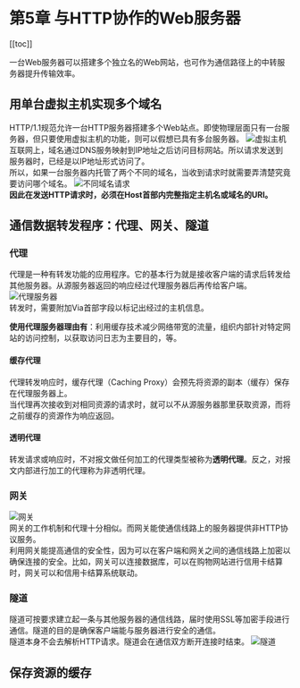 # 第5章 与HTTP协作的Web服务器

[[toc]]

一台Web服务器可以搭建多个独立名的Web网站，也可作为通信路径上的中转服务器提升传输效率。

## 用单台虚拟主机实现多个域名
HTTP/1.1规范允许一台HTTP服务器搭建多个Web站点。即使物理层面只有一台服务器，但只要使用虚拟主机的功能，则可以假想已具有多台服务器。
![虚拟主机](/images/HTTP图解/5虚拟主机.png)  
互联网上，域名通过DNS服务映射到IP地址之后访问目标网站。所以请求发送到服务器时，已经是以IP地址形式访问了。   
所以，如果一台服务器内托管了两个不同的域名，当收到请求时就需要弄清楚究竟要访问哪个域名。
![不同域名请求](/images/HTTP图解/5不同域名请求.png)  
**因此在发送HTTP请求时，必须在Host首部内完整指定主机名或域名的URI。**

## 通信数据转发程序：代理、网关、隧道
### 代理
代理是一种有转发功能的应用程序。它的基本行为就是接收客户端的请求后转发给其他服务器。从源服务器返回的响应经过代理服务器后再传给客户端。
![代理服务器](/images/HTTP图解/5代理服务器.png)   
转发时，需要附加Via首部字段以标记出经过的主机信息。

**使用代理服务器理由有**：利用缓存技术减少网络带宽的流量，组织内部针对特定网站的访问控制，以获取访问日志为主要目的，等。

#### 缓存代理
代理转发响应时，缓存代理（Caching Proxy）会预先将资源的副本（缓存）保存在代理服务器上。   
当代理再次接收到对相同资源的请求时，就可以不从源服务器那里获取资源，而将之前缓存的资源作为响应返回。

#### 透明代理
转发请求或响应时，不对报文做任何加工的代理类型被称为**透明代理**。反之，对报文内部进行加工的代理称为非透明代理。

### 网关
![网关](/images/HTTP图解/5网关.png)   
网关的工作机制和代理十分相似。而网关能使通信线路上的服务器提供非HTTP协议服务。  
利用网关能提高通信的安全性，因为可以在客户端和网关之间的通信线路上加密以确保连接的安全。比如，网关可以连接数据库，可以在购物网站进行信用卡结算时，网关可以和信用卡结算系统联动。

### 隧道
隧道可按要求建立起一条与其他服务器的通信线路，届时使用SSL等加密手段进行通信。隧道的目的是确保客户端能与服务器进行安全的通信。   
隧道本身不会去解析HTTP请求。隧道会在通信双方断开连接时结束。
![隧道](/images/HTTP图解/5隧道.png)   

## 保存资源的缓存

